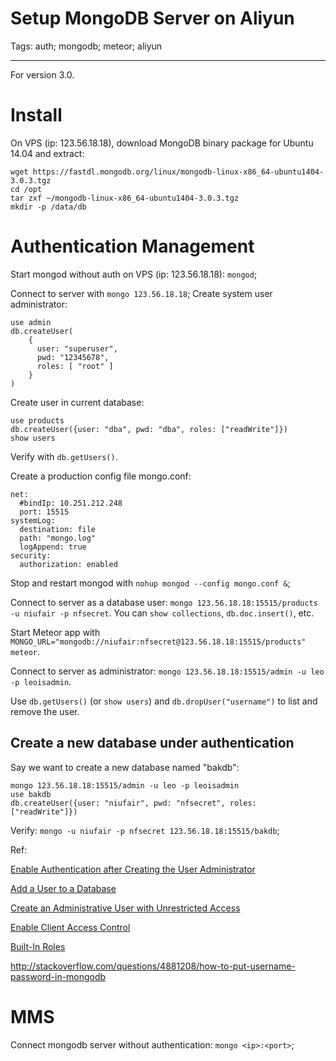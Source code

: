 # Setup MongoDB Server on Aliyun
Tags: auth; mongodb; meteor; aliyun

------

For version 3.0.

# Install

On VPS (ip: 123.56.18.18), download MongoDB binary package for Ubuntu 14.04 and extract:

    wget https://fastdl.mongodb.org/linux/mongodb-linux-x86_64-ubuntu1404-3.0.3.tgz
    cd /opt
    tar zxf ~/mongodb-linux-x86_64-ubuntu1404-3.0.3.tgz
    mkdir -p /data/db

# Authentication Management

Start mongod without auth on VPS (ip: 123.56.18.18): `mongod`;

Connect to server with `mongo 123.56.18.18`;
Create system user administrator:

    use admin
    db.createUser(
        {
          user: "superuser",
          pwd: "12345678",
          roles: [ "root" ]
        }
    )

Create user in current database: 

    use products
    db.createUser({user: "dba", pwd: "dba", roles: ["readWrite"]})
    show users

Verify with `db.getUsers()`.

Create a production config file mongo.conf:

    net:
      #bindIp: 10.251.212.248
      port: 15515
    systemLog:
      destination: file
      path: "mongo.log"
      logAppend: true
    security:
      authorization: enabled

Stop and restart mongod with `nohup mongod --config mongo.conf &`;

Connect to server as a database user: `mongo 123.56.18.18:15515/products -u niufair -p nfsecret`.
You can `show collections`, `db.doc.insert()`, etc.

Start Meteor app with `MONGO_URL="mongodb://niufair:nfsecret@123.56.18.18:15515/products" meteor`.

Connect to server as administrator: `mongo 123.56.18.18:15515/admin -u leo -p leoisadmin`.

Use `db.getUsers()` (or `show users`) and `db.dropUser("username")` to list and remove the user.

## Create a new database under authentication

Say we want to create a new database named "bakdb":

    mongo 123.56.18.18:15515/admin -u leo -p leoisadmin
    use bakdb
    db.createUser({user: "niufair", pwd: "nfsecret", roles: ["readWrite"]})

Verify: `mongo -u niufair -p nfsecret 123.56.18.18:15515/bakdb`;

Ref:

[Enable Authentication after Creating the User Administrator](http://docs.mongodb.org/manual/tutorial/enable-authentication-without-bypass/)

[Add a User to a Database](http://docs.mongodb.org/manual/tutorial/add-user-to-database/)

[Create an Administrative User with Unrestricted Access](http://docs.mongodb.org/manual/tutorial/add-admin-user/)

[Enable Client Access Control](http://docs.mongodb.org/manual/tutorial/enable-authentication/)

[Built-In Roles](http://docs.mongodb.org/manual/reference/built-in-roles/)

http://stackoverflow.com/questions/4881208/how-to-put-username-password-in-mongodb

# MMS

Connect mongodb server without authentication: `mongo <ip>:<port>`;
